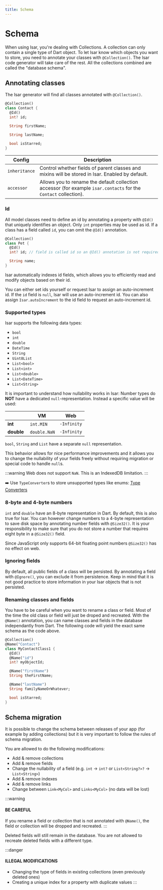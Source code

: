 ```yaml
---
title: Schema
---
```


# Schema

When using Isar, you're dealing with Collections. A collection can only contain a single type of Dart object. To let Isar know which objects you want to store, you need to annotate your classes with `@Collection()`. The Isar code generator will take care of the rest. All the collections combined are called the "database schema".

## Annotating classes

The Isar generator will find all classes annotated with `@Collection()`.

```dart
@Collection()
class Contact {
  @Id()
  int? id;

  String firstName;

  String lastName;

  bool isStarred;
}
```

| Config        | Description                                                                                                      |
| ------------- | ---------------------------------------------------------------------------------------------------------------- |
| `inheritance` | Control whether fields of parent classes and mixins will be stored in Isar. Enabled by default.                  |
| `accessor`    | Allows you to rename the default collection accessor (for example `isar.contacts` for the `Contact` collection). |

### Id

All model classes need to define an id by annotating a property with `@Id()` that uniquely identifies an object. Only `int` properties may be used as id. If a class has a field called `id`, you can omit the `@Id()` annotation.

```dart
@Collection()
class Pet {
  @Id()
  int? id; // field is called id so an @Id() annotation is not required

  String name;
}
```

Isar automatically indexes id fields, which allows you to efficiently read and modify objects based on their id.

You can either set ids yourself or request Isar to assign an auto-increment id. If the `id` field is `null`, Isar will use an auto-increment id. You can also assign `Isar.autoIncrement` to the id field to request an auto-increment id.

### Supported types

Isar supports the following data types:

- `bool`
- `int`
- `double`
- `DateTime`
- `String`
- `Uint8List`
- `List<bool>`
- `List<int>`
- `List<double>`
- `List<DateTime>`
- `List<String>`

It is important to understand how nullability works in Isar:
Number types do **NOT** have a dedicated `null`-representation. Instead a specific value will be used:

|            | VM            | Web         |
| ---------- | ------------- | ----------- |
| **int**    |  `int.MIN`    | `-Infinity` |
| **double** |  `double.NaN` | `-Infinity` |

`bool`, `String` and `List` have a separate `null` representation.

This behavior allows for nice performance improvements and it allows you to change the nullability of your fields freely without requiring migration or special code to handle `null`s.

:::warning
Web does not support `NaN`. This is an IndexedDB limitation.
:::

➡️ Use `TypeConverter`s to store unsupported types like enums: [Type Converters](type-converters)

### 8-byte and 4-byte numbers

`int` and `double` have an 8-byte representation in Dart. By default, this is also true for Isar. You can however change numbers to a 4-byte representation to save disk space by annotating number fields with `@Size32()`. It is your responsibility to make sure that you do not store a number that requires eight byte in a `@Size32()` field.

Since JavaScript only supports 64-bit floating point numbers `@Size32()` has no effect on web.

### Ignoring fields

By default, all public fields of a class will be persisted. By annotating a field with `@Ignore()`, you can exclude it from persistence. Keep in mind that it is not good practice to store information in your Isar objects that is not persisted.

### Renaming classes and fields

You have to be careful when you want to rename a class or field. Most of the time the old class or field will just be droped and recreated. With the `@Name()` annotation, you can name classes and fields in the database independantly from Dart. The following code will yield the exact same schema as the code above.

```dart
@Collection()
@Name("Contact")
class MyContactClass1 {
  @Id()
  @Name("id")
  int? myObjectId;

  @Name("firstName")
  String theFirstName;

  @Name("lastName")
  String familyNameOrWhatever;

  bool isStarred;
}
```

## Schema migration

It is possible to change the schema between releases of your app (for example by adding collections) but it is very important to follow the rules of schema migration.

You are allowed to do the following modifications:

- Add & remove collections
- Add & remove fields
- Change the nullability of a field (e.g. `int` -> `int?` or `List<String?>?` -> `List<String>`)
- Add & remove indexes
- Add & remove links
- Change between `Link<MyCol>` and `Links<MyCol>` (no data will be lost)

:::warning

#### BE CAREFUL

If you rename a field or collection that is not annotated with `@Name()`, the field or collection will be dropped and recreated.
:::

Deleted fields will still remain in the database. You are not allowed to recreate deleted fields with a different type.

:::danger

#### ILLEGAL MODIFICATIONS

- Changing the type of fields in existing collections (even previously deleted ones)
- Creating a unique index for a property with duplicate values
  :::
